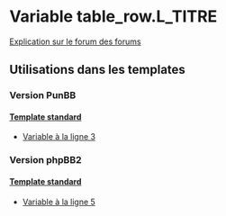 # Variable table_row.L_TITRE
[Explication sur le forum des forums](http://forum.forumactif.com/t294113-listing-des-variables#table_row.L_TITRE)

## Utilisations dans les templates

### Version PunBB

#### [Template standard](punbb/standard.md)
* [Variable à la ligne 3](../punbb/standard.tpl#L3)

### Version phpBB2

#### [Template standard](subsilver/standard.md)
* [Variable à la ligne 5](../subsilver/standard.tpl#L5)